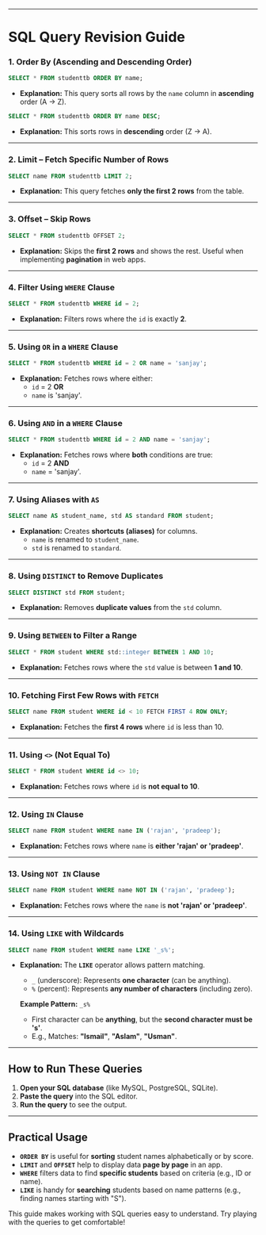
---

# SQL Query Revision Guide

### 1. **Order By (Ascending and Descending Order)**

```sql
SELECT * FROM studenttb ORDER BY name;
```
- **Explanation:** This query sorts all rows by the `name` column in **ascending** order (A → Z).
  
```sql
SELECT * FROM studenttb ORDER BY name DESC;
```
- **Explanation:** This sorts rows in **descending** order (Z → A).

---

### 2. **Limit – Fetch Specific Number of Rows**

```sql
SELECT name FROM studenttb LIMIT 2;
```
- **Explanation:** This query fetches **only the first 2 rows** from the table.

---

### 3. **Offset – Skip Rows**

```sql
SELECT * FROM studenttb OFFSET 2;
```
- **Explanation:** Skips the **first 2 rows** and shows the rest. Useful when implementing **pagination** in web apps.

---

### 4. **Filter Using `WHERE` Clause**

```sql
SELECT * FROM studenttb WHERE id = 2;
```
- **Explanation:** Filters rows where the `id` is exactly **2**.

---

### 5. **Using `OR` in a `WHERE` Clause**

```sql
SELECT * FROM studenttb WHERE id = 2 OR name = 'sanjay';
```
- **Explanation:** Fetches rows where either:
  - `id` = 2 **OR**
  - `name` is 'sanjay'.

---

### 6. **Using `AND` in a `WHERE` Clause**

```sql
SELECT * FROM studenttb WHERE id = 2 AND name = 'sanjay';
```
- **Explanation:** Fetches rows where **both** conditions are true:
  - `id` = 2 **AND**
  - `name` = 'sanjay'.

---

### 7. **Using Aliases with `AS`**

```sql
SELECT name AS student_name, std AS standard FROM student;
```
- **Explanation:** Creates **shortcuts (aliases)** for columns.
  - `name` is renamed to `student_name`.
  - `std` is renamed to `standard`.

---

### 8. **Using `DISTINCT` to Remove Duplicates**

```sql
SELECT DISTINCT std FROM student;
```
- **Explanation:** Removes **duplicate values** from the `std` column.

---

### 9. **Using `BETWEEN` to Filter a Range**

```sql
SELECT * FROM student WHERE std::integer BETWEEN 1 AND 10;
```
- **Explanation:** Fetches rows where the `std` value is between **1 and 10**.

---

### 10. **Fetching First Few Rows with `FETCH`**

```sql
SELECT name FROM student WHERE id < 10 FETCH FIRST 4 ROW ONLY;
```
- **Explanation:** Fetches the **first 4 rows** where `id` is less than 10.

---

### 11. **Using `<>` (Not Equal To)**

```sql
SELECT * FROM student WHERE id <> 10;
```
- **Explanation:** Fetches rows where `id` is **not equal to 10**.

---

### 12. **Using `IN` Clause**

```sql
SELECT name FROM student WHERE name IN ('rajan', 'pradeep');
```
- **Explanation:** Fetches rows where `name` is **either 'rajan' or 'pradeep'**.

---

### 13. **Using `NOT IN` Clause**

```sql
SELECT name FROM student WHERE name NOT IN ('rajan', 'pradeep');
```
- **Explanation:** Fetches rows where the `name` is **not 'rajan' or 'pradeep'**.

---

### 14. **Using `LIKE` with Wildcards**

```sql
SELECT name FROM student WHERE name LIKE '_s%';
```
- **Explanation:** The **`LIKE`** operator allows pattern matching.
  - `_` (underscore): Represents **one character** (can be anything).
  - `%` (percent): Represents **any number of characters** (including zero).

  **Example Pattern:** `_s%`  
  - First character can be **anything**, but the **second character must be 's'**.  
  - E.g., Matches: **"Ismail"**, **"Aslam"**, **"Usman"**.

---

## How to Run These Queries

1. **Open your SQL database** (like MySQL, PostgreSQL, SQLite).
2. **Paste the query** into the SQL editor.
3. **Run the query** to see the output.

---

## Practical Usage

- **`ORDER BY`** is useful for **sorting** student names alphabetically or by score.
- **`LIMIT`** and **`OFFSET`** help to display data **page by page** in an app.
- **`WHERE`** filters data to find **specific students** based on criteria (e.g., ID or name).
- **`LIKE`** is handy for **searching** students based on name patterns (e.g., finding names starting with "S").
  
This guide makes working with SQL queries easy to understand. Try playing with the queries to get comfortable!